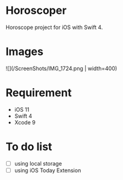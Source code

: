 # Horoscoper
Horoscope project for iOS with Swift 4.

# Images

![](/ScreenShots/IMG_1724.png | width=400)

# Requirement

* iOS 11
* Swift 4
* Xcode 9

# To do list

  - [ ] using local storage
  - [ ] using iOS Today Extension
